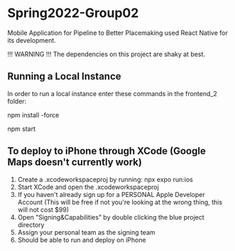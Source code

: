 # Spring2022-Group02
Mobile Application for Pipeline to Better Placemaking used React Native for its development.

!!! WARNING !!!
The dependencies on this project are shaky at best.

## Running a Local Instance
In order to run a local instance enter these commands in the frontend_2 folder:

npm install -force

npm start


## To deploy to iPhone through XCode (Google Maps doesn't currently work)
1) Create a .xcodeworkspaceproj by running: npx expo run:ios
2) Start XCode and open the .xcodeworkspaceproj
3) If you haven't already sign up for a PERSONAL Apple Developer Account (This will be free if not you're looking at the wrong thing, this will not cost $99)
4) Open "Signing&Capabilities" by double clicking the blue project directory
5) Assign your personal team as the signing team
6) Should be able to run and deploy on iPhone
